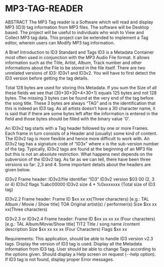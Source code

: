 # MP3-TAG-READER
ABSTRACT
The MP3 Tag reader is a Software which will read and display MP3 (ID3) tag information from MP3 files. The software will be Desktop based. The project will be useful to individuals who wish to View and Collect MP3 tag data. This project can be extended to implement a Tag editor, wherein users can Modify MP3 tag information.

A Brief Introduction to ID3 Standard and Tags
ID3 is a Metadata Container most often used in conjunction with the MP3 Audio File format. It allows information such as the Title, Artist, Album, Track number and other informations about the File to be stored in the file itself. There are two unrelated versions of ID3: ID3v1 and ID3v2. You will have to first detect the ID3 version before getting the tag details.

Total 128 bytes are used for storing this Metadata. If you sum the Size of all these fields we see that (30+30+30+4+30+1) equals 125 bytes and not 128 bytes. The missing 3 bytes can be found at the very end of the tag before the song title. These 3 bytes are always “TAG” and is the identification that this is indeed an ID3 tag. As all artists doesn’t have a 30 character name, it is said that if there are some bytes left after the information is entered in the field and those bytes should be filled with the binary value '0'.

An ID3v2 tag starts with a Tag header followed by one or more Frames. Each frame in turn consists of a Header and (usually) some kind of content. The ID3v2 tag is more flexible and hence more difficult to work with. An ID3v2 tag has a signature code of “ID3x” where x is the sub-version number of the tag. Typically, ID3v2 tags are found at the beginning of an MP3 file but this is not an absolute restriction. What happens next depends on the subversion of the ID3v2 tag. As far as we can tell, there have been three versions so far: 2,3 and 4. Some important details about the headers are given below.

ID3v2 Frame header:
ID3v2/file identifier “ID3”
ID3v2 version $03 00 (2, 3 or 4)
ID3v2 flags %abc00000
ID3v2 size 4 * %0xxxxxxx (Total size of ID3 tag)

ID3v2.2 Frame header:
Frame ID $xx xx xx(Three characters) [e.g.: TAL Album / Movie / Show title]
TOA Original artist(s) / performer(s)
Size $xx xx xx(Three characters)

ID3v2.3 or ID3v2.4 Frame header:
Frame ID $xx xx xx xx (Four characters) [e.g.: TAL Album/Movie/Show title]
TIT2 Title / song name /content description
Size $xx xx xx xx (Four Characters)
Flags $xx xx

Requirements:
This application, should be able to handle ID3 version v2.3 tags.
Display the version of ID3 tag is used.
Display all the Metadata information from ID3 tag.
User should be able to change Tags according to the options given.
Should display a Help screen on request (--help option).
If ID3 tag is not found, display proper Error messages.
